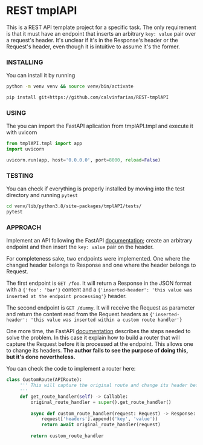 # REST tmplAPI
This is a REST API template project for a specific task. The only requirement is that it must have an endpoint that inserts an arbitrary `key: value` pair over a request's header. It's unclear if it's in the Response's header or the Request's header, even though it is intuitive to assume it's the former.

### INSTALLING
You can install it by running 
``` bash
python -m venv venv && source venv/bin/activate

pip install git+https://github.com/calvinfarias/REST-tmplAPI
```

### USING
The you can import the FastAPI aplication from tmplAPI.tmpl and execute it with uvicorn
``` Python
from tmplAPI.tmpl import app
import uvicorn

uvicorn.run(app, host='0.0.0.0', port=8000, reload=False)
```

### TESTING
You can check if everything is properly installed by moving into the test directory and running `pytest`
``` bash
cd venv/lib/python3.8/site-packages/tmplAPI/tests/
pytest
``` 

### APPROACH
Implement an API following the FastAPI [documentation](https://fastapi.tiangolo.com/); create an arbitrary endpoint and then insert the `key: value` pair on the header. 

For completeness sake, two endpoints were implemented. One where the changed header belongs to Response and one where the header belongs to Request.


The first endpoint is `GET /foo`. It will return a Response in the JSON format with a `{'foo': 'bar'}` content and  a `{'inserted-header': 'this value was inserted at the endpoint processing'}` header.


The second endpoint is `GET /dummy`. It will receive the Request as parameter and return the content read from the Request.headers as `{'inserted-header': 'this value was inserted within a custom route handler'}`

One more time, the FastAPI [documentation](https://fastapi.tiangolo.com/advanced/custom-request-and-route/) describes the steps needed to solve the problem. In this case it explain how to build a router that will capture the Request before it is processed at the endpoint. This allows one to change its headers. **The author fails to see the purpose of doing this, but it's done nevertheless.**

You can check the code to implement a router here:

``` Python
class CustomRoute(APIRoute):
     ''' This will capture the original route and change its header before processing it at the endpoint
     '''
     def get_route_handler(self) -> Callable:
         original_route_handler = super().get_route_handler()
 
         async def custom_route_handler(request: Request) -> Response:
             request['headers'].append(('key', 'value'))
             return await original_route_handler(request)
 
         return custom_route_handler
```

